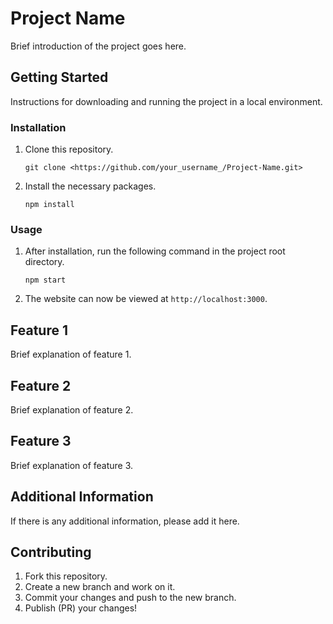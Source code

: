 # Project Name

Brief introduction of the project goes here.

## Getting Started

Instructions for downloading and running the project in a local environment.

### Installation

1. Clone this repository.
    
    ```
    git clone <https://github.com/your_username_/Project-Name.git>
    
    ```
    
2. Install the necessary packages.
    
    ```
    npm install
    
    ```
    

### Usage

1. After installation, run the following command in the project root directory.
    
    ```
    npm start
    
    ```
    
2. The website can now be viewed at `http://localhost:3000`.

## Feature 1

Brief explanation of feature 1.

## Feature 2

Brief explanation of feature 2.

## Feature 3

Brief explanation of feature 3.

## Additional Information

If there is any additional information, please add it here.

## Contributing

1. Fork this repository.
2. Create a new branch and work on it.
3. Commit your changes and push to the new branch.
4. Publish (PR) your changes!

